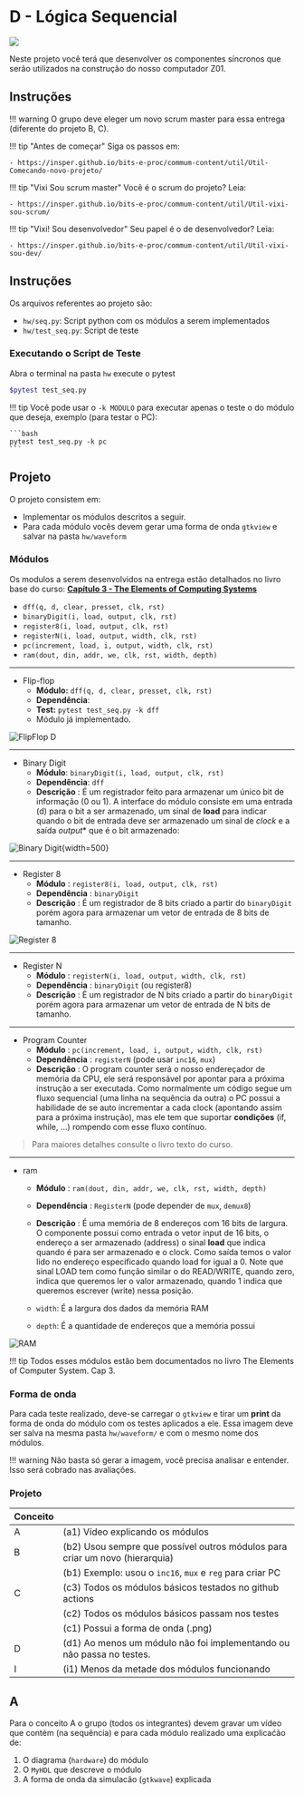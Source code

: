 D - Lógica Sequencial
==================

![](figs/E-LogSeq/sistema-seq.png)

Neste projeto você terá que desenvolver os componentes síncronos que serão utilizados na construção do nosso computador Z01.

## Instruções 

!!! warning
    O grupo deve eleger um novo scrum master para essa entrega (diferente do projeto B, C).

!!! tip "Antes de começar"
    Siga os passos em:
    
    - https://insper.github.io/bits-e-proc/commum-content/util/Util-Comecando-novo-projeto/

!!! tip "Vixi Sou scrum master"
    Você é o scrum do projeto? Leia:
    
    - https://insper.github.io/bits-e-proc/commum-content/util/Util-vixi-sou-scrum/

!!! tip "Vixi! Sou desenvolvedor"
    Seu papel é o de desenvolvedor? Leia:
    
    - https://insper.github.io/bits-e-proc/commum-content/util/Util-vixi-sou-dev/

## Instruções 

Os arquivos referentes ao projeto são:

- `hw/seq.py`: Script python com os módulos a serem implementados
- `hw/test_seq.py`: Script de teste 

### Executando o Script de Teste 

Abra o terminal na pasta `hw` execute o pytest

```bash
$pytest test_seq.py
```

!!! tip
    Você pode usar o `-k MODULO` para executar apenas o teste o do módulo que deseja, exemplo (para testar o PC):
    
    ```bash
    pytest test_seq.py -k pc
    ```

## Projeto

O projeto consistem em:

- Implementar os módulos descritos a seguir.
- Para cada módulo vocês devem gerar uma forma de onda `gtkview` e salvar na pasta `hw/waveform`
    
### Módulos 

Os modulos a serem desenvolvidos na entrega estão detalhados no livro base do curso: [**Capítulo 3 - The Elements of Computing Systems**](https://docs.wixstatic.com/ugd/44046b_862828b3a3464a809cda6f44d9ad2ec9.pdf)

- `dff(q, d, clear, presset, clk, rst)`
- `binaryDigit(i, load, output, clk, rst)`
- `register8(i, load, output, clk, rst)`
- `registerN(i, load, output, width, clk, rst) `
- `pc(increment, load, i, output, width, clk, rst)`
- `ram(dout, din, addr, we, clk, rst, width, depth)`
---------------------------

- Flip-flop
   - **Módulo:** `dff(q, d, clear, presset, clk, rst)`
   - **Dependência**:
   - **Test:** `pytest test_seq.py -k dff`
   - Módulo já implementado.
 
![FlipFlop D](figs/E-LogSeq/ffd.png)

---------------------------

- Binary Digit
    - **Módulo**: `binaryDigit(i, load, output, clk, rst)`
    - **Dependência**: `dff` 
    - **Descrição** : É um registrador feito para armazenar um único bit de informação (0 ou 1). A interface do módulo consiste em uma entrada (d) para o bit a ser armazenado, um sinal de **load** para indicar quando o bit de entrada deve ser armazenado um sinal de *clock* e a saída *output** que é o bit armazenado:
    
![Binary Digit](figs/E-LogSeq/binarydigit_v2.svg){width=500}
    
---------------------------

- Register 8
    - **Módulo**   : `register8(i, load, output, clk, rst)`
    - **Dependência** : `binaryDigit`
    - **Descrição** : É um registrador de 8 bits criado a partir do `binaryDigit` porém agora para armazenar um vetor de entrada de 8 bits de tamanho.
    
![Register 8](figs/E-LogSeq/register8.png)
    
---------------------------

- Register N
    - **Módulo**   : `registerN(i, load, output, width, clk, rst) `
    - **Dependência** : `binaryDigit` (ou register8)
    - **Descrição** : É um registrador de N bits criado a partir do `binaryDigit` porém agora para armazenar um vetor de entrada de N bits de tamanho.
    
---------------------------

- Program Counter
    - **Módulo**   : `pc(increment, load, i, output, width, clk, rst)`
    - **Dependência** : `registerN` (pode usar `inc16`, `mux`)
    - **Descrição** : O program counter será o nosso endereçador de memória da CPU, ele será responsável por apontar para a próxima instrução a ser executada. Como normalmente um código segue um fluxo sequencial (uma linha na sequência da outra) o PC possui a habilidade de se auto incrementar a cada clock (apontando assim para  a próxima instrução), mas ele tem que suportar **condições** (if, while, ...) rompendo com esse fluxo contínuo.
 
> Para maiores detalhes consulte o livro texto do curso.   

---------------------------

- ram
    - **Módulo**   : `ram(dout, din, addr, we, clk, rst, width, depth)`
    - **Dependência** : `RegisterN` (pode depender de `mux`, `demux8`)
    - **Descrição** : É uma memória de 8 endereços com 16 bits de largura. O componente possui como entrada o vetor input de 16 bits, o endereço a ser armazenado (address) o sinal **load** que indica quando é para ser armazenado e o clock. Como saída temos o valor lido no endereço especificado quando load for igual a 0.
     Note que sinal LOAD tem como função similar o do READ/WRITE, quando zero, indica que queremos ler o valor armazenado, quando 1 indica que queremos escrever (write) nessa posição.
     
     - `width`: É a largura dos dados da memória RAM
     - `depth`: É a quantidade de endereços que a memória possui
    
![RAM](figs/E-LogSeq/ram.png)
 
!!! tip
    Todos esses módulos estão bem documentados no livro The Elements of Computer System. Cap 3.
 
### Forma de onda

Para cada teste realizado, deve-se carregar o `gtkview` e tirar um **print** da forma de onda do módulo com os testes aplicados a ele. Essa imagem deve ser salva na mesma pasta `hw/waveform/` e com o mesmo nome dos módulos. 

!!! warning
    Não basta só gerar a imagem, você precisa analisar e entender. Isso será cobrado nas avaliações.

### Projeto

| Conceito |                                                                           |
|----------|---------------------------------------------------------------------------|
| A        | (a1) Vídeo explicando os módulos                                             |
| B        | (b2) Usou sempre que possível outros módulos para criar um novo (hierarquia) |
|          | (b1) Exemplo: usou o `inc16`, `mux` e `reg` para criar PC                    |
| C        | (c3) Todos os módulos básicos testados no github actions               |
|          | (c2) Todos os módulos básicos passam nos testes                              |
|          | (c1) Possui a forma de onda (.png)                                           |
| D        | (d1) Ao menos um módulo não foi implementando ou não passa no testes.        |
| I        | (i1) Menos da metade dos módulos funcionando                                 |

## A

Para o conceito A o grupo (todos os integrantes) devem gravar um vídeo que contém (na sequência) e para cada módulo realizado uma explicaćão de:

1. O diagrama (`hardware`) do módulo 
1. O `MyHDL` que descreve o módulo
1. A forma de onda da simulacão (`gtkwave`) explicada
